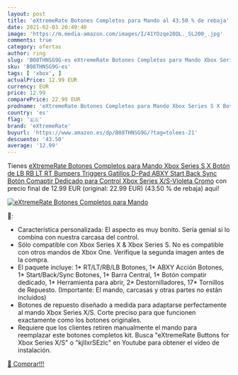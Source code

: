 ```yaml
---
layout: post
title: 'eXtremeRate Botones Completos para Mando al 43.50 % de rebaja'
date: 2021-02-03 20:49:40
image: 'https://m.media-amazon.com/images/I/41YOzqe28QL._SL200_.jpg'
comments: true
category: ofertas
author: ring
slug: 'B08THNSG9G-es eXtremeRate Botones Completos para Mando Xbox Series S X...'
sku: 'B08THNSG9G-es'
tags: [ 'xbox', ]
actualPrice: 12.99 EUR
currency: EUR
price: 12.99
comparePrice: 22.99 EUR
prodname: 'eXtremeRate Botones Completos para Mando Xbox Series S X Botón de LB RB LT RT Bumpers Triggers Gatillos D-Pad ABXY Start Back Sync Botón Comaptir Dedicado para Control Xbox Series X/S-Violeta Cromo'
country: 'es'
flag: '🇪🇸'
brand: 'eXtremeRate'
buyurl: 'https://www.amazon.es/dp/B08THNSG9G/?tag=tolees-21'
descuento: '43.50'
average: '12.99'
---
```


Tienes [eXtremeRate Botones Completos para Mando Xbox Series S X Botón de LB RB LT RT Bumpers Triggers Gatillos D-Pad ABXY Start Back Sync Botón Comaptir Dedicado para Control Xbox Series X/S-Violeta Cromo](https://www.amazon.es/dp/B08THNSG9G/?tag=tolees-21) con precio final de  12.99 EUR (original: 22.99 EUR) (43.50 %  de rebaja) aqui!

[![eXtremeRate Botones Completos para Mando](https://m.media-amazon.com/images/I/41YOzqe28QL._SL200_.jpg)](https://www.amazon.es/dp/B08THNSG9G/?tag=tolees-21)

🔎:

- Característica personalizada: El aspecto es muy bonito. Sería genial si lo combina con nuestra carcasa del control.
- Sólo compatible con Xbox Series X & Xbox Series S. No es compatible con otros mandos de Xbox One. Verifique la segunda imagen antes de la compra.
- El paquete incluye: 1* RT/LT/RB/LB Botones, 1* ABXY Acción Botones, 1* Start/Back/Sync Botones, 1* Barra Central, 1* Botón compatir dedicado, 1* Herramienta para abrir, 2* Destornilladores, 17* Tornillos de Repuesto. (Importante: El mando, carcasas y otras partes no están incluidos)
- Botones de repuesto diseñado a medida para adaptarse perfectamente al mando Xbox Series X/S. Corte preciso para que funcionen exactamente como los botones originales.
- Requiere que los clientes retiren manualmente el mando para reemplazar este botones completos kit. Busca "eXtremeRate Buttons for Xbox Series X/S" o "kjIIxrSEzlc" en Youtube para obtener el vídeo de instalación.

[🛒 Comprar!!!](https://www.amazon.es/dp/B08THNSG9G/?tag=tolees-21)
